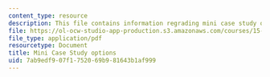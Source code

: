 ```yaml
---
content_type: resource
description: This file contains information regrading mini case study options.
file: https://ol-ocw-studio-app-production.s3.amazonaws.com/courses/15-232-business-model-innovation-global-health-in-frontier-markets-fall-2013/7ab9edf907f1752069b981643b1af999_MIT15_232F13_OptMinCaseStu.pdf
file_type: application/pdf
resourcetype: Document
title: Mini Case Study options
uid: 7ab9edf9-07f1-7520-69b9-81643b1af999
---
```

